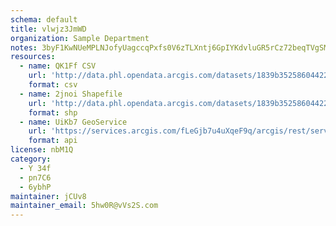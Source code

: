 ```yaml
---
schema: default
title: vlwjz3JmWD 
organization: Sample Department 
notes: 3byF1KwNUeMPLNJofyUagccqPxfs0V6zTLXntj6GpIYKdvluGR5rCz72beqTVgSMCDBtJr0dAFHOQo9 vx439Yhn7smAlER5ZhQm 
resources:
  - name: QK1Ff CSV
    url: 'http://data.phl.opendata.arcgis.com/datasets/1839b35258604422b0b520cbb668df0d_0.csv'
    format: csv
  - name: 2jnoi Shapefile
    url: 'http://data.phl.opendata.arcgis.com/datasets/1839b35258604422b0b520cbb668df0d_0.zip'
    format: shp
  - name: UiKb7 GeoService
    url: 'https://services.arcgis.com/fLeGjb7u4uXqeF9q/arcgis/rest/services/Air_Monitoring_Stations/FeatureServer/0/query'
    format: api
license: nbM1Q 
category:
  - Y 34f 
  - pn7C6 
  - 6ybhP 
maintainer: jCUv8  
maintainer_email: 5hw0R@vVs2S.com
---
```

